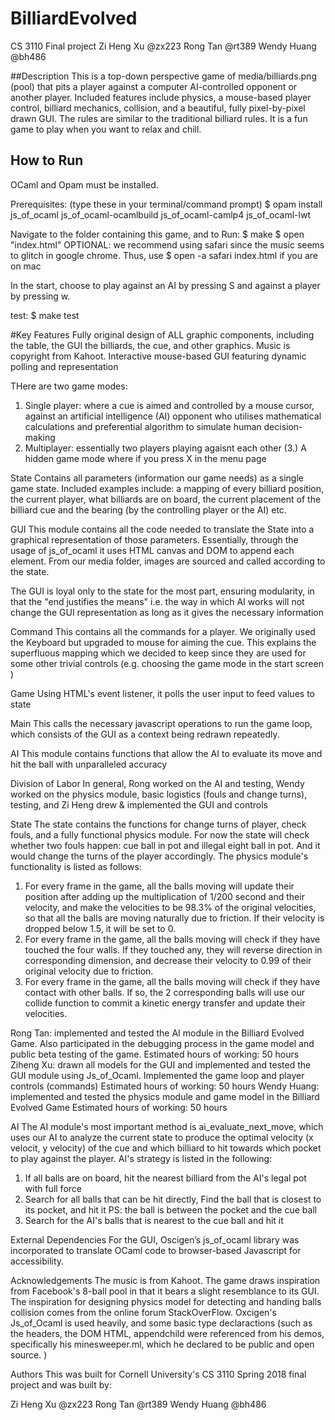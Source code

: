 # BilliardEvolved

CS 3110 Final project
Zi Heng Xu @zx223
Rong Tan @rt389
Wendy Huang @bh486

##Description
This is a top-down perspective game of media/billiards.png (pool) that pits a player against a computer AI-controlled opponent or another player. Included features include physics, a mouse-based player control, billiard mechanics, collision, and a beautiful, fully pixel-by-pixel drawn GUI. The rules are
similar to the traditional billiard rules. It is a fun game to play when
you want to relax and chill.

## How to Run
OCaml and Opam must be installed.

Prerequisites: (type these in your terminal/command prompt)
$ opam install js_of_ocaml js_of_ocaml-ocamlbuild js_of_ocaml-camlp4 js_of_ocaml-lwt

Navigate to the folder containing this game, and to Run:
$ make
$ open "index.html"
OPTIONAL: we recommend using safari since the music seems to glitch in
google chrome. Thus, use
            $ open -a safari index.html
if you are on mac

In the start, choose to play against an AI by pressing S and against a player
by pressing w.

test:
$ make test

#Key Features
Fully original design of ALL graphic components, including the table, the GUI the billiards, the cue, and other graphics.
Music is copyright from Kahoot.
Interactive mouse-based GUI featuring dynamic polling and representation

THere are two game modes:
1. Single player: where a cue is aimed and controlled
by a mouse cursor, against an artificial intelligence (AI) opponent who
utilises mathematical calculations and preferential algorithm to simulate human
decision-making
2. Multiplayer: essentially two players playing agaisnt each other
(3.) A hidden game mode where if you press X in the menu page


State
Contains all parameters (information our game needs) as a single game
state. Included examples include: a mapping of every billiard position, the
current player, what billiards are on board, the current placement of
the billiard cue and the bearing (by the controlling player or the AI) etc.

GUI
This module contains all the code needed to translate the State into a
graphical representation of those parameters. Essentially, through the usage
of js_of_ocaml it uses HTML canvas and DOM to append each element. From
our media folder, images are sourced and called according to the state.

The GUI is loyal only to the state for the most part, ensuring modularity, in
that the "end justifies the means" i.e. the way in which AI works will not
change the GUI representation as long as it gives the necessary information

Command
This contains all the commands for a player. We originally used the Keyboard
but upgraded to mouse for aiming the cue. This explains the superfluous
mapping which we decided to keep since they are used for some other
trivial controls (e.g. choosing the game mode in the start screen )

Game
Using HTML's event listener, it polls the user input to feed values to state

Main
This calls the necessary javascript operations to run the game loop, which
consists of the GUI as a context being redrawn repeatedly.

AI
This module contains functions that allow the AI to evaluate its move and hit the ball with unparalleled accuracy

Division of Labor
In general, Rong worked on the AI and testing, Wendy worked on the physics module, basic logistics (fouls and change turns), testing, and Zi Heng drew & implemented the GUI and controls

State
The state contains the functions for change turns of player, check fouls, and a fully functional physics module. For now the state will check whether two fouls happen: cue ball in pot and illegal eight ball in pot. And it would change the turns of the player accordingly. 
The physics module's functionality is listed as follows:
1. For every frame in the game, all the balls moving will update their position after adding up the multiplication of 1/200 second and their velocity, and make the velocities to be 98.3% of the original velocities, so that all the balls are moving naturally due to friction. If their velocity is dropped below 1.5, it will be set to 0.  
2. For every frame in the game, all the balls moving will check if they have touched the four walls. If they touched any, they will reverse direction in corresponding dimension, and decrease their velocity to 0.99 of their original velocity due to friction.
3. For every frame in the game, all the balls moving will check if they have contact with other balls. If so, the 2 corresponding balls will use our collide function to commit a kinetic energy transfer and update their velocities.  

Rong Tan: implemented and tested the AI module in the Billiard Evolved Game. Also participated in the debugging process in the game model and public beta testing of the game.
Estimated hours of working: 50 hours
Ziheng Xu: drawn all models for the GUI and implemented and tested the GUI module using Js_of_Ocaml. Implemented the game loop and player controls (commands)
Estimated hours of working: 50 hours
Wendy Huang: implemented and tested the physics module and game model in the Billiard Evolved Game
Estimated hours of working: 50 hours


AI
The AI module's most important method is ai_evaluate_next_move, which uses our AI to analyze the current state to produce the optimal velocity (x velocit, y velocity) of the cue and which billiard to hit towards which pocket to play against the player.
AI's strategy is listed in the following:
   1. If all balls are on board, hit the nearest billiard from the AI's
      legal pot with full force
   2. Search for all balls that can be hit directly,
      Find the ball that is closest to its pocket, and hit it
      PS: the ball is between the pocket and the cue ball
   3. Search for the AI's balls that is nearest to the cue ball and hit it

External Dependencies
For the GUI, Oscigen’s js_of_ocaml library was incorporated to translate OCaml code to browser-based Javascript for accessibility.

Acknowledgements
The music is from Kahoot.
The game draws inspiration from Facebook's 8-ball pool in that it bears a
slight resemblance to its GUI.
The inspiration for designing physics model for detecting and handing balls collision comes from the online forum StackOverFlow.
Oxcigen's Js_of_Ocaml is used heavily, and some basic type declaractions (such
  as the headers, the DOM HTML, appendchild were referenced from his
  demos, specifically his minesweeper.ml, which he declared to be public
  and open source. )

Authors
This was built for Cornell University's CS 3110 Spring 2018 final project and was built by:

Zi Heng Xu @zx223
Rong Tan @rt389
Wendy Huang @bh486
